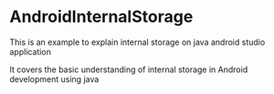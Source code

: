 # AndroidInternalStorage
This is an example to explain internal storage on java android studio application

It covers the basic understanding of internal storage in Android development using java
